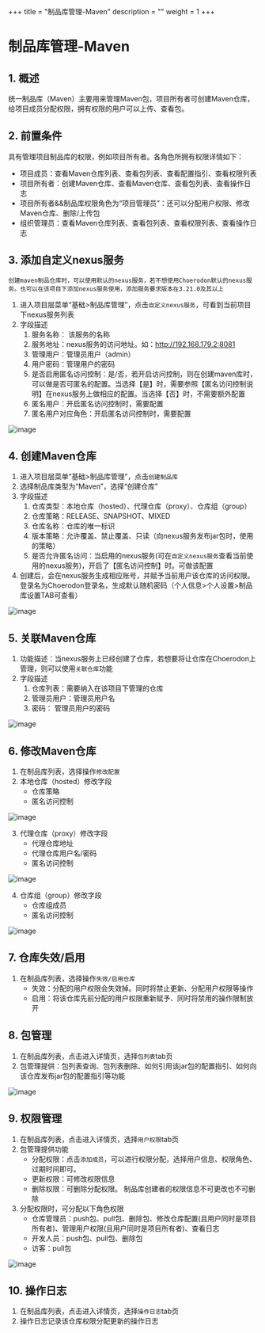 +++
title = "制品库管理-Maven"
description = ""
weight = 1
+++

# 制品库管理-Maven

## 1. 概述

统一制品库（Maven）主要用来管理Maven包，项目所有者可创建Maven仓库，给项目成员分配权限，拥有权限的用户可以上传、查看包。

## 2. 前置条件

具有管理项目制品库的权限，例如项目所有者。各角色所拥有权限详情如下：

* 项目成员：查看Maven仓库列表、查看包列表、查看配置指引、查看权限列表
* 项目所有者：创建Maven仓库、查看Maven仓库、查看包列表、查看操作日志
* 项目所有者&&制品库权限角色为“项目管理员”：还可以分配用户权限、修改Maven仓库、删除/上传包
* 组织管理员：查看Maven仓库列表、查看包列表、查看权限列表、查看操作日志

## 3. 添加自定义nexus服务

`创建maven制品仓库时，可以使用默认的nexus服务，若不想使用Choerodon默认的nexus服务。也可以在该项目下添加nexus服务使用，添加服务要求版本在3.21.0及其以上`
1. 进入项目层菜单“基础>制品库管理”，点击`自定义nexus服务`，可看到当前项目下nexus服务列表
2. 字段描述
    1. 服务名称： 该服务的名称
    2. 服务地址：nexus服务的访问地址。如：http://192.168.179.2:8081
    3. 管理用户：管理员用户（admin）
    4. 用户密码：管理用户的密码
    5. 是否启用匿名访问控制：是/否，若开启访问控制，则在创建maven库时，可以做是否可匿名的配置。当选择【是】时，需要参照【匿名访问控制说明】在nexus服务上做相应的配置。当选择【否】时，不需要额外配置
    6. 匿名用户：开启匿名访问控制时，需要配置
    7. 匿名用户对应角色：开启匿名访问控制时，需要配置

![image](/docs/user-guide/infrastructure/image/prod-repo/nexusCreate.png)

## 4. 创建Maven仓库

1. 进入项目层菜单“基础>制品库管理”，点击`创建制品库`
2. 选择制品库类型为“Maven”，选择“创建仓库”
3. 字段描述
    1. 仓库类型：本地仓库（hosted）、代理仓库（proxy）、仓库组（group）
    2. 仓库策略：RELEASE、SNAPSHOT、MIXED
    3. 仓库名称：仓库的唯一标识
    4. 版本策略：允许覆盖、禁止覆盖、只读（向nexus服务发布jar包时，使用的策略）
    5. 是否允许匿名访问：当启用的nexus服务(可在`自定义nexus服务`查看当前使用的nexus服务)，开启了【匿名访问控制】时。可做该配置
4. 创建后，会在nexus服务生成相应账号，并赋予当前用户该仓库的访问权限。登录名为Choerodon登录名，生成默认随机密码（个人信息>个人设置>制品库设置TAB可查看）
 
![image](/docs/user-guide/infrastructure/image/prod-repo/mavenRepoCreate.png)

## 5. 关联Maven仓库

1. 功能描述：当nexus服务上已经创建了仓库，若想要将让仓库在Choerodon上管理，则可以使用`关联仓库`功能
2. 字段描述
    1. 仓库列表：需要纳入在该项目下管理的仓库
    2. 管理员用户：管理员用户名
    3. 密码： 管理员用户的密码

![image](/docs/user-guide/infrastructure/image/prod-repo/mavenRepoRelate.png)


## 6. 修改Maven仓库

1. 在制品库列表，选择操作`修改配置`
2. 本地仓库（hosted）修改字段
    - 仓库策略
    - 匿名访问控制
    
![image](/docs/user-guide/infrastructure/image/prod-repo/mavenRepoUpdateHosted.jpg)

3. 代理仓库（proxy）修改字段
    - 代理仓库地址
    - 代理仓库用户名/密码
    - 匿名访问控制

![image](/docs/user-guide/infrastructure/image/prod-repo/mavenRepoUpdateProxy.jpg)    

4. 仓库组（group）修改字段
    - 仓库组成员
    - 匿名访问控制

![image](/docs/user-guide/infrastructure/image/prod-repo/mavenRepoUpdateGroup.jpg)


## 7. 仓库失效/启用

1. 在制品库列表，选择操作`失效/启用仓库`
    - 失效：分配的用户权限会失效掉。同时将禁止更新、分配用户权限等操作
    - 启用：将该仓库先前分配的用户权限重新赋予、同时将禁用的操作限制放开

## 8. 包管理

1. 在制品库列表，点击进入详情页，选择`包列表`tab页
2. 包管理提供：包列表查询、包列表删除、如何引用该jar包的配置指引、如何向该仓库发布jar包的配置指引等功能

![image](/docs/user-guide/infrastructure/image/prod-repo/mavenComponentGuid.jpg)


## 9. 权限管理

1. 在制品库列表，点击进入详情页，选择`用户权限`tab页
2. 包管理提供功能
    - 分配权限：点击`添加成员`，可以进行权限分配，选择用户信息、权限角色、过期时间即可。
    - 更新权限：可修改权限信息
    - 删除权限：可删除分配权限。 制品库创建者的权限信息不可更改也不可删除
3. 分配权限时，可分配以下角色权限
    - 仓库管理员：push包、pull包、删除包、修改仓库配置(且用户同时是项目所有者)、管理用户权限(且用户同时是项目所有者)、查看日志
    - 开发人员：push包、pull包、删除包
    - 访客：pull包

![image](/docs/user-guide/infrastructure/image/prod-repo/mavenAuth.jpg)

## 10. 操作日志

1. 在制品库列表，点击进入详情页，选择`操作日志`tab页
2. 操作日志记录该仓库权限分配更新的操作日志

